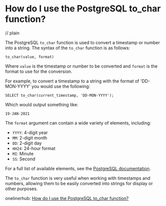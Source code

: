 # How do I use the PostgreSQL to_char function?
// plain

The PostgreSQL `to_char` function is used to convert a timestamp or number into a string. The syntax of the `to_char` function is as follows:

```
to_char(value, format)
```

Where `value` is the timestamp or number to be converted and `format` is the format to use for the conversion.

For example, to convert a timestamp to a string with the format of 'DD-MON-YYYY' you would use the following:

```
SELECT to_char(current_timestamp, 'DD-MON-YYYY');
```

Which would output something like:

```
19-JAN-2021
```

The `format` argument can contain a wide variety of elements, including:

- `YYYY`: 4-digit year
- `MM`: 2-digit month
- `DD`: 2-digit day
- `HH24`: 24-hour format
- `MI`: Minute
- `SS`: Second

For a full list of available elements, see the [PostgreSQL documentation](https://www.postgresql.org/docs/current/functions-formatting.html).

The `to_char` function is very useful when working with timestamps and numbers, allowing them to be easily converted into strings for display or other purposes.

onelinerhub: [How do I use the PostgreSQL to_char function?](https://onelinerhub.com/postgresql/how-do-i-use-the-postgresql-to-char-function)